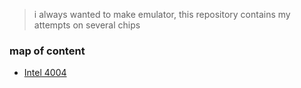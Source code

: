 > i always wanted to make emulator, this repository contains my attempts on several chips

### map of content

- [Intel 4004](4004)


